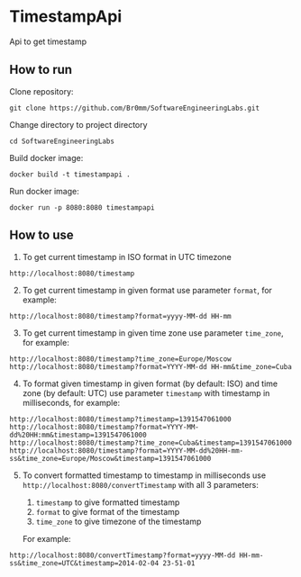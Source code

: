 # TimestampApi
Api to get timestamp
## How to run
Clone repository:
```console
git clone https://github.com/Br0mm/SoftwareEngineeringLabs.git
```
Change directory to project directory
```
cd SoftwareEngineeringLabs
```
Build docker image:
```console
docker build -t timestampapi .
```
Run docker image:
```console
docker run -p 8080:8080 timestampapi
```
## How to use
1. To get current timestamp in ISO format in UTC timezone
```
http://localhost:8080/timestamp
```
2. To get current timestamp in given format use parameter ```format```, for example:
```
http://localhost:8080/timestamp?format=yyyy-MM-dd HH-mm
```
3. To get current timestamp in given time zone use parameter ```time_zone```, for example:
```
http://localhost:8080/timestamp?time_zone=Europe/Moscow
http://localhost:8080/timestamp?format=YYYY-MM-dd HH-mm&time_zone=Cuba
```
4. To format given timestamp in given format (by default: ISO) and time zone (by default: UTC) use 
parameter ```timestamp``` with timestamp in milliseconds, for example:
```
http://localhost:8080/timestamp?timestamp=1391547061000
http://localhost:8080/timestamp?format=YYYY-MM-dd%20HH:mm&timestamp=1391547061000
http://localhost:8080/timestamp?time_zone=Cuba&timestamp=1391547061000
http://localhost:8080/timestamp?format=YYYY-MM-dd%20HH-mm-ss&time_zone=Europe/Moscow&timestamp=1391547061000
```
5. To convert formatted timestamp to timestamp in milliseconds use ```http://localhost:8080/convertTimestamp``` with all 
3 parameters:
   1. ```timestamp``` to give formatted timestamp
   2. ```format``` to give format of the timestamp
   3. ```time_zone``` to give timezone of the timestamp

   For example:
```
http://localhost:8080/convertTimestamp?format=yyyy-MM-dd HH-mm-ss&time_zone=UTC&timestamp=2014-02-04 23-51-01
```